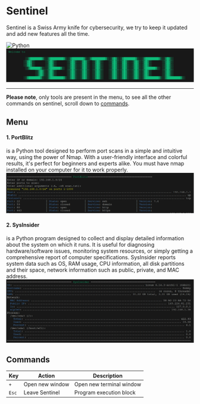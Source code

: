# Sentinel
Sentinel is a Swiss Army knife for cybersecurity, we try to keep it updated and add new features all the time.

![Python](https://img.shields.io/badge/Python-3776AB?style=flat&logo=python&logoColor=white)
![sentinel](./sentinel/assets/welcome.png)

---

**Please note**, only tools are present in the menu, to see all the other commands on sentinel, scroll down to [commands](#commands).

## Menu

#### 1. PortBlitz
is a Python tool designed to perform port scans in a simple and intuitive way, using the power of Nmap. With a user-friendly interface and colorful results, it's perfect for beginners and experts alike. You must have nmap installed on your computer for it to work properly.
![PortBlitz](./sentinel/assets/portblitz-output.png)

#### 2. SysInsider
is a Python program designed to collect and display detailed information about the system on which it runs. It is useful for diagnosing hardware/software issues, monitoring system resources, or simply getting a comprehensive report of computer specifications. SysInsider reports system data such as OS, RAM usage, CPU information, all disk partitions and their space, network information such as public, private, and MAC address.
![SysInsider](./sentinel/assets/sysinsider-output.png)


## Commands

| Key         | Action              | Description                                |
|------------ |---------------------|--------------------------------------------|
| `+`         | Open new window     | Open new terminal window                   |
| `Esc`       | Leave Sentinel      | Program execution block                    |